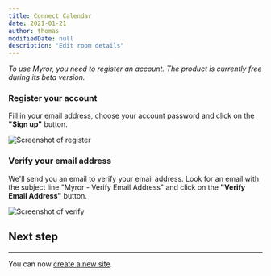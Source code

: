 ```yaml
---
title: Connect Calendar
date: 2021-01-21
author: thomas
modifiedDate: null
description: "Edit room details"
---
```


_To use Myror, you need to register an account. The product is currently free during its beta version._

### Register your account

Fill in your email address, choose your account password and click on the **"Sign up"** button.

![Screenshot of register](./register.png)

### Verify your email address

We'll send you an email to verify your email address. Look for an email with the subject line "Myror - Verify Email Address" and click on the **"Verify Email Address"** button.

![Screenshot of verify](./verify.png)

## Next step
____


You can now [create a new site](/articles/create-site).